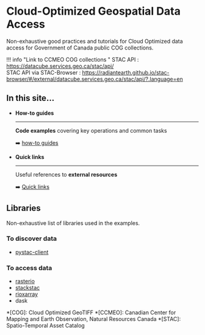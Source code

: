 # Cloud-Optimized Geospatial Data Access
Non-exhaustive good practices and tutorials for Cloud Optimized data access
for Government of Canada public COG collections. 

!!! info "Link to CCMEO COG collections "
    STAC API : <https://datacube.services.geo.ca/stac/api/>  
    STAC API via STAC-Browser : <https://radiantearth.github.io/stac-browser/#/external/datacube.services.geo.ca/stac/api/?.language=en>

<!--- 
What should be on the main page : 
A single sentence that says what the product is, succinctly and memorably.
A paragraph of one to three short sentences, that describe what the product does.
A third paragraph of similar length, this time explaining what need the product meets.
Finally, a paragraph that describes whom the product is useful for.
-->


## In this site...
<div class="grid cards" markdown>

<!-- -   __Tutorial__

    ---

    **Start here**: a hands-on introduction to Example Product for new users -->
    


-   __How-to guides__

    ---

    **Code examples** covering key operations and common tasks
    
    :arrow_right: [how-to guides](pystac-client.md)

-   __Quick links__

    ---

    Useful references to **external resources**  

    :arrow_right: [Quick links](reference.md)

<!-- -   __Explanation__  

    ---
    **Discussion and clarification** of key topics -->
</div>

## Libraries
Non-exhaustive list of libraries used in the examples.

### To discover data  

- [pystac-client]

### To access data  

- [rasterio]
- [stackstac]
- [rioxarray]
- dask

[pystac-client]: https://pystac-client.readthedocs.io/en/stable/usage.html
[rasterio]: https://rasterio.readthedocs.io/en/latest/quickstart.html
[stackstac]: https://stackstac.readthedocs.io/en/latest/basic.html
[rioxarray]: https://corteva.github.io/rioxarray/stable/
*[COG]: Cloud Optimized GeoTIFF
*[CCMEO]: Canadian Center for Mapping and Earth Observation, Natural Resources Canada
*[STAC]: Spatio-Temporal Asset Catalog